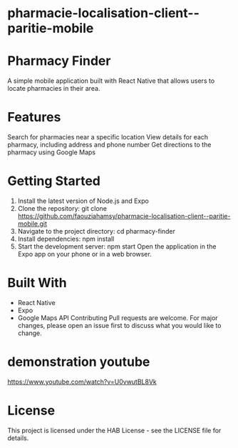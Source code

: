 # pharmacie-localisation-client--paritie-mobile
# Pharmacy Finder
A simple mobile application built with React Native that allows users to locate pharmacies in their area.

# Features
Search for pharmacies near a specific location
View details for each pharmacy, including address and phone number
Get directions to the pharmacy using Google Maps
# Getting Started
1. Install the latest version of Node.js and Expo
2. Clone the repository: git clone https://github.com/faouziahamsy/pharmacie-localisation-client--paritie-mobile.git
3. Navigate to the project directory: cd pharmacy-finder
4. Install dependencies: npm install
5. Start the development server: npm start
Open the application in the Expo app on your phone or in a web browser.
# Built With
- React Native
- Expo
- Google Maps API
Contributing
Pull requests are welcome. For major changes, please open an issue first to discuss what you would like to change.
# demonstration youtube
https://www.youtube.com/watch?v=U0vwutBL8Vk

# License
This project is licensed under the HAB License - see the LICENSE file for details.
